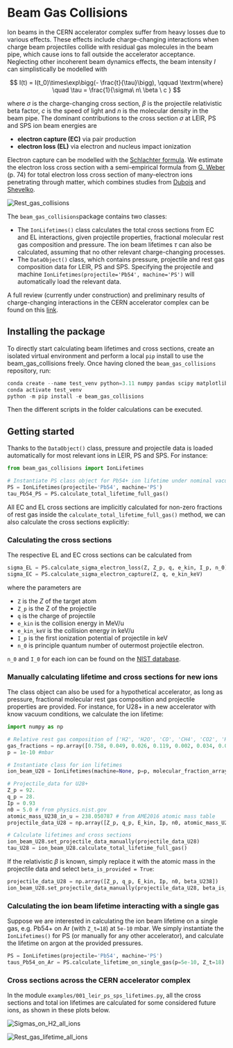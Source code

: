 # Beam Gas Collisions

Ion beams in the CERN accelerator complex suffer from heavy losses due to various effects. These effects include charge-changing interactions when charge beam projectiles collide with residual gas molecules in the beam pipe, which cause ions to fall outside the accelerator acceptance. Neglecting other incoherent beam dynamics effects, the beam intensity $I$ can simplistically be modelled with

$$
I(t) = I(t_0)\times\exp\bigg(- \frac{t}{\tau}\bigg),  \qquad \textrm{where} \quad \tau = \frac{1}{\sigma\ n\ \beta \ c }
$$

where $\sigma$ is the charge-changing cross section, $\beta$ is the projectile relativistic beta factor, $c$ is the speed of light and $n$ is the molecular density in the beam pipe. The dominant contributions to the cross section $\sigma$ at LEIR, PS and SPS ion beam energies are 
- **electron capture (EC)** via pair production
- **electron loss (EL)** via electron and nucleus impact ionization
  
Electron capture can be modelled with the [Schlachter formula](https://link.aps.org/doi/10.1103/PhysRevA.27.3372). We estimate the electron loss cross section with a semi-empirical formula from [G. Weber](http://repository.gsi.de/record/201624) (p. 74) for total electron loss cross section of many-electron ions penetrating through matter, which combines studies from [Dubois](https://link.aps.org/doi/10.1103/PhysRevA.84.022702) and [Shevelko](https://www.sciencedirect.com/science/article/pii/S0168583X11003272).

![Rest_gas_collisions](https://github.com/ewaagaard/Beam-gas-collisions/assets/68541324/a83c3b9f-f020-4385-9003-c60dccd68c14)

The `beam_gas_collisions`package contains two classes:
- The `IonLifetimes()` class calculates the total cross sections from EC and EL interactions, given projectile properties, fractional molecular rest gas composition and pressure. The ion beam lifetimes $\tau$ can also be calculated, assuming that no other relevant charge-changing processes.
- The `DataObject()` class, which contains pressure, projectile and rest gas composition data for LEIR, PS and SPS. Specifying the projectile and machine `IonLifetimes(projectile='Pb54', machine='PS')` will automatically load the relevant data.

A full review (currently under construction) and preliminary results of charge-changing interactions in the CERN accelerator complex can be found on this [link](https://www.overleaf.com/read/pvkmfbzrfnxk).

## Installing the package

To directly start calculating beam lifetimes and cross sections, create an isolated virtual environment and perform a local `pip` install to use the beam_gas_collisions freely. Once having cloned the `beam_gas_collisions` repository, run:

```python
conda create --name test_venv python=3.11 numpy pandas scipy matplotlib
conda activate test_venv
python -m pip install -e beam_gas_collisions
```
Then the different scripts in the folder calculations can be executed.

## Getting started

Thanks to the `DataObject()` class, pressure and projectile data is loaded automatically for most relevant ions in LEIR, PS and SPS. For instance:
```python
from beam_gas_collisions import IonLifetimes

# Instantiate PS class object for Pb54+ ion lifetime under nominal vacuum conditions
PS = IonLifetimes(projectile='Pb54', machine='PS')
tau_Pb54_PS = PS.calculate_total_lifetime_full_gas()
```
All EC and EL cross sections are implicitly calculated for non-zero fractions of rest gas inside the `calculate_total_lifetime_full_gas()` method, we can also calculate the cross sections explicitly:

### Calculating the cross sections

The respective EL and EC cross sections can be calculated from
```python
sigma_EL = PS.calculate_sigma_electron_loss(Z, Z_p, q, e_kin, I_p, n_0)
sigma_EC = PS.calculate_sigma_electron_capture(Z, q, e_kin_keV)
```
where the parameters are 
- `Z` is the $Z$ of the target atom
- `Z_p` is the Z of the projectile
- `q` is the charge of projectile
- `e_kin` is the collision energy in MeV/u
- `e_kin_keV` is the collision energy in keV/u
- `I_p` is the first ionization potential of projectile in keV
- `n_0` is principle quantum number of outermost projectile electron.

`n_0` and `I_0` for each ion can be found on the [NIST database](https://physics.nist.gov/PhysRefData/ASD/ionEnergy.html).

### Manually calculating lifetime and cross sections for new ions

The class object can also be used for a hypothetical accelerator, as long as pressure, fractional molecular rest gas composition and projectile properties are provided. For instance, for U28+ in a new accelerator with know vacuum conditions, we calculate the ion lifetime:

```python
import numpy as np

# Relative rest gas composition of ['H2', 'H2O', 'CO', 'CH4', 'CO2', 'He', 'O2', 'Ar']
gas_fractions = np.array([0.758, 0.049, 0.026, 0.119, 0.002, 0.034, 0.004, 0.008])
p = 1e-10 #mbar

# Instantiate class for ion lifetimes
ion_beam_U28 = IonLifetimes(machine=None, p=p, molecular_fraction_array=gas_fractions)

# Projectile_data for U28+
Z_p = 92.
q_p = 28.
Ip = 0.93
n0 = 5.0 # from physics.nist.gov
atomic_mass_U238_in_u = 238.050787 # from AME2016 atomic mass table 
projectile_data_U28 = np.array([Z_p, q_p, E_kin, Ip, n0, atomic_mass_U238_in_u])

# Calculate lifetimes and cross sections
ion_beam_U28.set_projectile_data_manually(projectile_data_U28)
tau_U28 = ion_beam_U28.calculate_total_lifetime_full_gas()
```
If the relativistic $\beta$ is known, simply replace it with the atomic mass in the projectile data and select `beta_is_provided = True`:

```python
projectile_data_U28 = np.array([Z_p, q_p, E_kin, Ip, n0, beta_U238])
ion_beam_U28.set_projectile_data_manually(projectile_data_U28, beta_is_provided = True)
```

### Calculating the ion beam lifetime interacting with a single gas

Suppose we are interested in calculating the ion beam lifetime on a single gas, e.g. Pb54+ on Ar (with `Z_t=18`) at `5e-10` mbar. We simply instantiate the `IonLifetimes()` for PS (or manually for any other accelerator), and calculate the lifetime on argon at the provided pressures. 
```python
PS = IonLifetimes(projectile='Pb54', machine='PS')
taus_Pb54_on_Ar = PS.calculate_lifetime_on_single_gas(p=5e-10, Z_t=18)
```

### Cross sections across the CERN accelerator complex 

In the module `examples/001_leir_ps_sps_lifetimes.py`, all the cross sections and total ion lifetimes are calculated for some considered future ions, as shown in these plots below. 

![Sigmas_on_H2_all_ions](https://github.com/ewaagaard/Beam-gas-collisions/assets/68541324/6bbd7e51-6faf-4d90-8ddc-1db29bf40a11)

![Rest_gas_lifetime_all_ions](https://github.com/ewaagaard/Beam-gas-collisions/assets/68541324/60f967a8-7bc4-4458-88f2-b27820b5976a)


